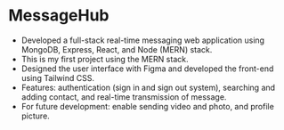 # MessageHub
-	Developed a full-stack real-time messaging web application using MongoDB, Express, React, and Node (MERN) stack. 
- This is my first project using the MERN stack.
-	Designed the user interface with Figma and developed the front-end using Tailwind CSS.
-	Features: authentication (sign in and sign out system), searching and adding contact, and real-time transmission of message.
- For future development: enable sending video and photo, and profile picture. 

